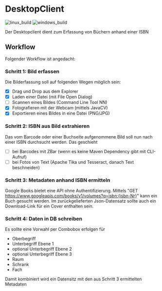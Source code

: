 # DesktopClient

![linux_build](https://github.com/Projekt-Digitales-Museumsarchiv/DesktopClient/actions/workflows/maven-linux.yml/badge.svg?event=push)
![windows_build](https://github.com/Projekt-Digitales-Museumsarchiv/DesktopClient/actions/workflows/maven-windows.yml/badge.svg?event=push)

Der Desktopclient dient zum Erfassung von Büchern anhand einer ISBN

## Workflow

Folgender Workflow ist angedacht:

### Schritt 1: Bild erfassen

Die Bilderfassung soll auf folgenden Wegen möglich sein:

- [x] Drag und Drop aus dem Explorer
- [x] Laden einer Datei (mit File Open Dialog)
- [ ] Scannen eines Bildes (Command Line Tool NN)
- [x] Fotografieren mit der Webcam (mittels JavaCV)
- [x] Exportieren eines Bildes in eine Datei (PNG/JPG)

### Schritt 2: ISBN aus Bild extrahieren

Das vom Barcode oder einer Buchseite aufgenommene Bild soll nun nach einer ISBN durchsucht werden.
Das geschieht

- [ ] bei Barcodes mit ZBar (wenn es keine Maven Dependency gibt mit CLI-Aufruf)
- [ ] bei Fotos von Text (Apache Tika und Tesseract, danach Text beschneiden)

### Schritt 3: Metadaten anhand ISBN ermitteln

Google Books bietet eine API ohne Authentifizierung.
Mittels "GET https://www.googleapis.com/books/v1/volumes?q=isbn:{isbn-Nr}" kann ein Buch gesucht werden.
Im zurückgelieferten Json-Datensatz sollte auch ein Download-Link für ein Cover enthalten sein.

### Schritt 4: Daten in DB schreiben

Es sollte eine Vorwahl per Combobox erfolgen für

- Oberbegriff
- Unterbegriff Ebene 1
- optional Unterbegriff Ebene 2
- optional Unterbegriff Ebene 3
- Raum
- Schrank
- Fach

Damit kombiniert wird ein Datensitz mit den aus Schritt 3 ermittelten Metadaten
